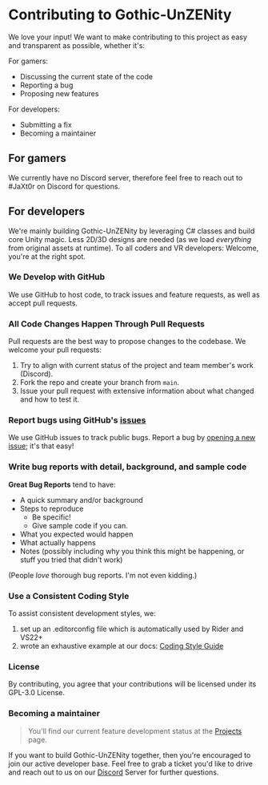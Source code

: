 # Contributing to Gothic-UnZENity
We love your input! We want to make contributing to this project as easy and transparent as possible, whether it's:

For gamers:
- Discussing the current state of the code
- Reporting a bug
- Proposing new features

For developers:
- Submitting a fix
- Becoming a maintainer

## For gamers
We currently have no Discord server, therefore feel free to reach out to #JaXt0r on Discord for questions.

## For developers
We're mainly building Gothic-UnZENity by leveraging C# classes and build core Unity magic.
Less 2D/3D designs are needed (as we load _everything_ from original assets at runtime).
To all coders and VR developers: Welcome, you're at the right spot.

### We Develop with GitHub
We use GitHub to host code, to track issues and feature requests, as well as accept pull requests.

### All Code Changes Happen Through Pull Requests
Pull requests are the best way to propose changes to the codebase. We welcome your pull requests:

1. Try to align with current status of the project and team member's work (Discord).
2. Fork the repo and create your branch from `main`.
3. Issue your pull request with extensive information about what changed and how to test it.

### Report bugs using GitHub's [issues](https://github.com/Gothic-UnZENity-Project/Gothic-UnZENity/issues)
We use GitHub issues to track public bugs. Report a bug by [opening a new issue](https://github.com/Gothic-UnZENity-Project/Gothic-UnZENity/issues/new); it's that easy!

### Write bug reports with detail, background, and sample code
**Great Bug Reports** tend to have:

- A quick summary and/or background
- Steps to reproduce
    - Be specific!
    - Give sample code if you can.
- What you expected would happen
- What actually happens
- Notes (possibly including why you think this might be happening, or stuff you tried that didn't work)

(People *love* thorough bug reports. I'm not even kidding.)

### Use a Consistent Coding Style
To assist consistent development styles, we:
1. set up an .editorconfig file which is automatically used by Rider and VS22+
2. wrote an exhaustive example at our docs: [Coding Style Guide](https://github.com/Gothic-UnZENity-Project/Gothic-UnZENity/wiki/Coding-Style-Guide)

### License
By contributing, you agree that your contributions will be licensed under its GPL-3.0 License.

### Becoming a maintainer
> You'll find our current feature development status at the [Projects](https://github.com/Gothic-UnZENity-Project/Gothic-UnZENity/projects?query=is%3Aopen) page.

If you want to build Gothic-UnZENity together, then you're encouraged to join our active developer base. Feel free to grab a ticket you'd like to drive and reach out to us on our [Discord](https://discord.gg/nvnaWwEu5Y) Server for further questions.

